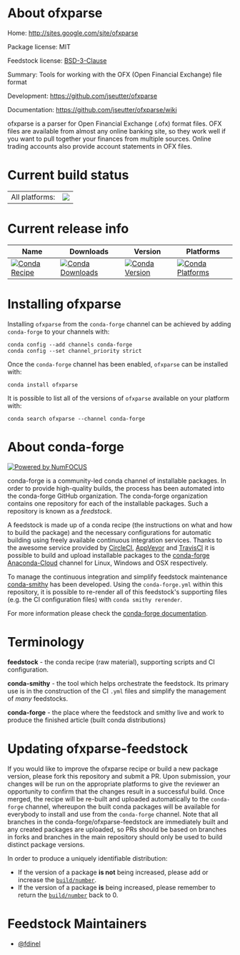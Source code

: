 About ofxparse
==============

Home: http://sites.google.com/site/ofxparse

Package license: MIT

Feedstock license: [BSD-3-Clause](https://github.com/conda-forge/ofxparse-feedstock/blob/master/LICENSE.txt)

Summary: Tools for working with the OFX (Open Financial Exchange) file format

Development: https://github.com/jseutter/ofxparse

Documentation: https://github.com/jseutter/ofxparse/wiki

ofxparse is a parser for Open Financial Exchange (.ofx) format files. OFX files are available from almost any online banking site, so they work well if you want to pull together your finances from multiple sources. Online trading accounts also provide account statements in OFX files.


Current build status
====================


<table><tr><td>All platforms:</td>
    <td>
      <a href="https://dev.azure.com/conda-forge/feedstock-builds/_build/latest?definitionId=11286&branchName=master">
        <img src="https://dev.azure.com/conda-forge/feedstock-builds/_apis/build/status/ofxparse-feedstock?branchName=master">
      </a>
    </td>
  </tr>
</table>

Current release info
====================

| Name | Downloads | Version | Platforms |
| --- | --- | --- | --- |
| [![Conda Recipe](https://img.shields.io/badge/recipe-ofxparse-green.svg)](https://anaconda.org/conda-forge/ofxparse) | [![Conda Downloads](https://img.shields.io/conda/dn/conda-forge/ofxparse.svg)](https://anaconda.org/conda-forge/ofxparse) | [![Conda Version](https://img.shields.io/conda/vn/conda-forge/ofxparse.svg)](https://anaconda.org/conda-forge/ofxparse) | [![Conda Platforms](https://img.shields.io/conda/pn/conda-forge/ofxparse.svg)](https://anaconda.org/conda-forge/ofxparse) |

Installing ofxparse
===================

Installing `ofxparse` from the `conda-forge` channel can be achieved by adding `conda-forge` to your channels with:

```
conda config --add channels conda-forge
conda config --set channel_priority strict
```

Once the `conda-forge` channel has been enabled, `ofxparse` can be installed with:

```
conda install ofxparse
```

It is possible to list all of the versions of `ofxparse` available on your platform with:

```
conda search ofxparse --channel conda-forge
```


About conda-forge
=================

[![Powered by NumFOCUS](https://img.shields.io/badge/powered%20by-NumFOCUS-orange.svg?style=flat&colorA=E1523D&colorB=007D8A)](http://numfocus.org)

conda-forge is a community-led conda channel of installable packages.
In order to provide high-quality builds, the process has been automated into the
conda-forge GitHub organization. The conda-forge organization contains one repository
for each of the installable packages. Such a repository is known as a *feedstock*.

A feedstock is made up of a conda recipe (the instructions on what and how to build
the package) and the necessary configurations for automatic building using freely
available continuous integration services. Thanks to the awesome service provided by
[CircleCI](https://circleci.com/), [AppVeyor](https://www.appveyor.com/)
and [TravisCI](https://travis-ci.com/) it is possible to build and upload installable
packages to the [conda-forge](https://anaconda.org/conda-forge)
[Anaconda-Cloud](https://anaconda.org/) channel for Linux, Windows and OSX respectively.

To manage the continuous integration and simplify feedstock maintenance
[conda-smithy](https://github.com/conda-forge/conda-smithy) has been developed.
Using the ``conda-forge.yml`` within this repository, it is possible to re-render all of
this feedstock's supporting files (e.g. the CI configuration files) with ``conda smithy rerender``.

For more information please check the [conda-forge documentation](https://conda-forge.org/docs/).

Terminology
===========

**feedstock** - the conda recipe (raw material), supporting scripts and CI configuration.

**conda-smithy** - the tool which helps orchestrate the feedstock.
                   Its primary use is in the construction of the CI ``.yml`` files
                   and simplify the management of *many* feedstocks.

**conda-forge** - the place where the feedstock and smithy live and work to
                  produce the finished article (built conda distributions)


Updating ofxparse-feedstock
===========================

If you would like to improve the ofxparse recipe or build a new
package version, please fork this repository and submit a PR. Upon submission,
your changes will be run on the appropriate platforms to give the reviewer an
opportunity to confirm that the changes result in a successful build. Once
merged, the recipe will be re-built and uploaded automatically to the
`conda-forge` channel, whereupon the built conda packages will be available for
everybody to install and use from the `conda-forge` channel.
Note that all branches in the conda-forge/ofxparse-feedstock are
immediately built and any created packages are uploaded, so PRs should be based
on branches in forks and branches in the main repository should only be used to
build distinct package versions.

In order to produce a uniquely identifiable distribution:
 * If the version of a package **is not** being increased, please add or increase
   the [``build/number``](https://docs.conda.io/projects/conda-build/en/latest/resources/define-metadata.html#build-number-and-string).
 * If the version of a package **is** being increased, please remember to return
   the [``build/number``](https://docs.conda.io/projects/conda-build/en/latest/resources/define-metadata.html#build-number-and-string)
   back to 0.

Feedstock Maintainers
=====================

* [@fdinel](https://github.com/fdinel/)

